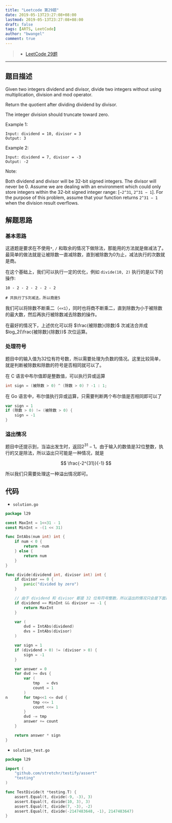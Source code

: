 ```yaml
---
title: "Leetcode 第29题"
date: 2019-05-13T23:27:08+08:00
lastmod: 2019-05-13T23:27:08+08:00
draft: false
tags: [ARTS, LeetCode]
author: "bwangel"
comment: true
---
```


> + [LeetCode 29题](https://leetcode.com/problemset/all/)

<!--more-->
---

## 题目描述

Given two integers dividend and divisor, divide two integers without using multiplication, division and mod operator.

Return the quotient after dividing dividend by divisor.

The integer division should truncate toward zero.

Example 1:

```
Input: dividend = 10, divisor = 3
Output: 3
```

Example 2:

```
Input: dividend = 7, divisor = -3
Output: -2
```

Note:

Both dividend and divisor will be 32-bit signed integers.
The divisor will never be 0. Assume we are dealing with an environment which could only store integers within the 32-bit signed integer range: [`−2^31`,  `2^31 − 1`]. For the purpose of this problem, assume that your function returns `2^31 − 1` when the division result overflows.

## 解题思路

### 基本思路

这道题是要求在不使用`*`, `/` 和取余的情况下做除法，那能用的方法就是做减法了。最简单的做法就是让被除数一直减除数，直到被除数为0为止，减法执行的次数就是商。

在这个基础上，我们可以执行一定的优化，例如 `divide(10, 2)` 执行的是以下的操作:

```
10 - 2 - 2 - 2 - 2 - 2

# 共执行了5次减法，所以商是5
```

我们可以将除数不断乘二（`<<1`），同时也将商不断乘二，直到除数为小于被除数的最大数，然后再执行被除数减去除数的操作。

在最好的情况下，上述优化可以将 $\frac{被除数}{除数}$ 次减法合并成 $log_2{\frac{被除数}{除数}}$ 次位运算。

### 处理符号

题目中的输入值为32位有符号数，所以需要处理为负数的情况。这里比较简单，就是判断被除数和除数的符号是否相同就可以了。

在 C 语言中布尔值即是整数值，可以执行异或运算

```c
int sign = (被除数 > 0) ^ (除数 > 0) ? -1 : 1;
```

在 Go 语言中，布尔值执行异或运算，只需要判断两个布尔值是否相同即可以了

```go
var sign = 1
if (除数 > 0) != (被除数 > 0) {
	sign = -1
}
```

### 溢出情况

题目中还提示到，当溢出发生时，返回$2^{31} - 1$。由于输入的数值是32位整数，执行的又是除法，所以溢出只可能是一种情况，就是

$$
\frac{-2^{31}}{-1}
$$

所以我们只需要处理这一种溢出情况即可。

## 代码

+ `solution.go`

```go
package l29

const MaxInt = 1<<31 - 1
const MinInt = -(1 << 31)

func IntAbs(num int) int {
	if num < 0 {
		return -num
	} else {
		return num
	}
}

func divide(dividend int, divisor int) int {
	if divisor == 0 {
		panic("divided by zero")
	}

	// 由于 dividend 和 divisor 都是 32 位有符号整数，所以溢出的情况只会是下面这一种情况。
	if dividend == MinInt && divisor == -1 {
		return MaxInt
	}

	var (
		dvd = IntAbs(dividend)
		dvs = IntAbs(divisor)
	)

	var sign = 1
	if (dividend > 0) != (divisor > 0) {
		sign = -1
	}

	var answer = 0
	for dvd >= dvs {
		var (
			tmp   = dvs
			count = 1
		)
n		for tmp<<1 <= dvd {
			tmp <<= 1
			count <<= 1
		}
		dvd -= tmp
		answer += count
	}

	return answer * sign
}
```

+ `solution_test.go`

```go
package l29

import (
	"github.com/stretchr/testify/assert"
	"testing"
)

func TestDivide(t *testing.T) {
	assert.Equal(t, divide(-9, -3), 3)
	assert.Equal(t, divide(10, 3), 3)
	assert.Equal(t, divide(7, -3), -2)
	assert.Equal(t, divide(-2147483648, -1), 2147483647)
}
```
